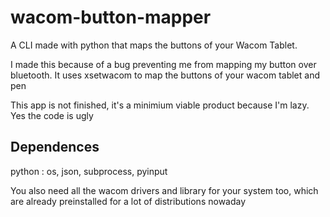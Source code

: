 # wacom-button-mapper
A CLI made with python that maps the buttons of your Wacom Tablet. 

I made this because of a bug preventing me from mapping my button over bluetooth. It uses xsetwacom to map the buttons of your wacom tablet and pen

This app is not finished, it's a minimium viable product because I'm lazy. Yes the code is ugly
## Dependences
python : os, json, subprocess, pyinput

You also need all the wacom drivers and library for your system too, which are already preinstalled for a lot of distributions nowaday
